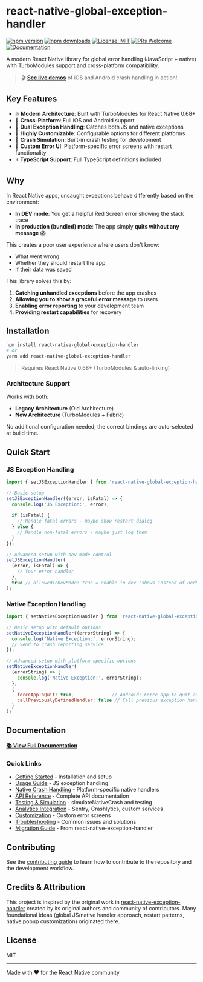 # react-native-global-exception-handler

[![npm version](https://img.shields.io/npm/v/react-native-global-exception-handler.svg?style=flat)](https://www.npmjs.com/package/react-native-global-exception-handler)
[![npm downloads](https://img.shields.io/npm/dm/react-native-global-exception-handler.svg?style=flat)](https://www.npmjs.com/package/react-native-global-exception-handler)
[![License: MIT](https://img.shields.io/github/license/darshan09200/react-native-global-exception-handler?color=green&style=flat)](./LICENSE)
[![PRs Welcome](https://img.shields.io/badge/PRs-welcome-brightgreen.svg?style=flat)](https://github.com/darshan09200/react-native-global-exception-handler/pulls)
[![Documentation](https://img.shields.io/badge/docs-online-blue.svg?style=flat)](https://darshan09200.github.io/react-native-global-exception-handler/)

A modern React Native library for global error handling (JavaScript + native) with TurboModules support and cross-platform compatibility.

> 🎬 **[See live demos](https://darshan09200.github.io/react-native-global-exception-handler/#demo)** of iOS and Android crash handling in action!

## Key Features

- 🔥 **Modern Architecture**: Built with TurboModules for React Native 0.68+
- 📱 **Cross-Platform**: Full iOS and Android support
- 🎯 **Dual Exception Handling**: Catches both JS and native exceptions
- 🔧 **Highly Customizable**: Configurable options for different platforms
- 🚀 **Crash Simulation**: Built-in crash testing for development
- 🎨 **Custom Error UI**: Platform-specific error screens with restart functionality
- ⚡ **TypeScript Support**: Full TypeScript definitions included

## Why

In React Native apps, uncaught exceptions behave differently based on the environment:

- **In DEV mode**: You get a helpful Red Screen error showing the stack trace
- **In production (bundled) mode**: The app simply **quits without any message** 😱

This creates a poor user experience where users don't know:

- What went wrong
- Whether they should restart the app
- If their data was saved

This library solves this by:

1. **Catching unhandled exceptions** before the app crashes
2. **Allowing you to show a graceful error message** to users
3. **Enabling error reporting** to your development team
4. **Providing restart capabilities** for recovery

## Installation

```sh
npm install react-native-global-exception-handler
# or
yarn add react-native-global-exception-handler
```

> Requires React Native 0.68+ (TurboModules & auto-linking)

### Architecture Support

Works with both:

- **Legacy Architecture** (Old Architecture)
- **New Architecture** (TurboModules + Fabric)

No additional configuration needed; the correct bindings are auto-selected at build time.

## Quick Start

### JS Exception Handling

```js
import { setJSExceptionHandler } from 'react-native-global-exception-handler';

// Basic setup
setJSExceptionHandler((error, isFatal) => {
  console.log('JS Exception:', error);
  
  if (isFatal) {
    // Handle fatal errors - maybe show restart dialog
  } else {
    // Handle non-fatal errors - maybe just log them
  }
});

// Advanced setup with dev mode control
setJSExceptionHandler(
  (error, isFatal) => {
    // Your error handler
  },
  true // allowedInDevMode: true = enable in dev (shows instead of RedBox)
);
```

### Native Exception Handling

```js
import { setNativeExceptionHandler } from 'react-native-global-exception-handler';

// Basic setup with default options
setNativeExceptionHandler((errorString) => {
  console.log('Native Exception:', errorString);
  // Send to crash reporting service
});

// Advanced setup with platform-specific options
setNativeExceptionHandler(
  (errorString) => {
    console.log('Native Exception:', errorString);
  },
  {
    forceAppToQuit: true,              // Android: Force app to quit after error (default: true)
    callPreviouslyDefinedHandler: false // Call previous exception handler (default: false)
  }
);
```

## Documentation

[**📚 View Full Documentation**](https://darshan09200.github.io/react-native-global-exception-handler/)

### Quick Links

- [Getting Started](https://darshan09200.github.io/react-native-global-exception-handler/docs/getting-started) - Installation and setup
- [Usage Guide](https://darshan09200.github.io/react-native-global-exception-handler/docs/usage/usage) - JS exception handling
- [Native Crash Handling](https://darshan09200.github.io/react-native-global-exception-handler/docs/usage/native-crash-handling) - Platform-specific native handlers
- [API Reference](https://darshan09200.github.io/react-native-global-exception-handler/docs/api) - Complete API documentation
- [Testing & Simulation](https://darshan09200.github.io/react-native-global-exception-handler/docs/advanced/testing) - simulateNativeCrash and testing
- [Analytics Integration](https://darshan09200.github.io/react-native-global-exception-handler/docs/examples/analytics-integration) - Sentry, Crashlytics, custom services
- [Customization](https://darshan09200.github.io/react-native-global-exception-handler/docs/advanced/customization) - Custom error screens
- [Troubleshooting](https://darshan09200.github.io/react-native-global-exception-handler/docs/troubleshooting) - Common issues and solutions
- [Migration Guide](https://darshan09200.github.io/react-native-global-exception-handler/docs/migration/migration) - From react-native-exception-handler

## Contributing

See the [contributing guide](CONTRIBUTING.md) to learn how to contribute to the repository and the development workflow.

## Credits & Attribution

This project is inspired by the original work in [react-native-exception-handler](https://github.com/a7ul/react-native-exception-handler) created by its original authors and community of contributors. Many foundational ideas (global JS/native handler approach, restart patterns, native popup customization) originated there.

## License

MIT

---

Made with ❤️ for the React Native community
